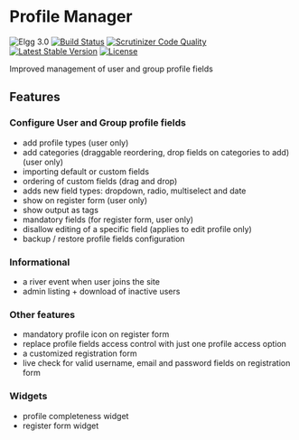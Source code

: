 # Profile Manager

![Elgg 3.0](https://img.shields.io/badge/Elgg-3.0-green.svg)
[![Build Status](https://scrutinizer-ci.com/g/ColdTrick/profile_manager/badges/build.png?b=master)](https://scrutinizer-ci.com/g/ColdTrick/profile_manager/build-status/master)
[![Scrutinizer Code Quality](https://scrutinizer-ci.com/g/ColdTrick/profile_manager/badges/quality-score.png?b=master)](https://scrutinizer-ci.com/g/ColdTrick/profile_manager/?branch=master)
[![Latest Stable Version](https://poser.pugx.org/coldtrick/profile_manager/v/stable.svg)](https://packagist.org/packages/coldtrick/profile_manager)
[![License](https://poser.pugx.org/coldtrick/profile_manager/license.svg)](https://packagist.org/packages/coldtrick/profile_manager)

Improved management of user and group profile fields

## Features

### Configure User and Group profile fields

- add profile types (user only)
- add categories (draggable reordering, drop fields on categories to add) (user only)
- importing default or custom fields
- ordering of custom fields (drag and drop)
- adds new field types: dropdown, radio, multiselect and date
- show on register form (user only)
- show output as tags
- mandatory fields (for register form, user only)
- disallow editing of a specific field (applies to edit profile only)
- backup / restore profile fields configuration

### Informational

- a river event when user joins the site
- admin listing + download of inactive users

### Other features

- mandatory profile icon on register form
- replace profile fields access control with just one profile access option
- a customized registration form
- live check for valid username, email and password fields on registration form

### Widgets

- profile completeness widget
- register form widget
